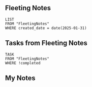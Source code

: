 
## Fleeting Notes
```dataview
LIST
FROM "FleetingNotes"
WHERE created_date = date(2025-01-31) 
```

## Tasks from Fleeting Notes
```dataview
TASK
FROM "FleetingNotes"
WHERE !completed
```

## My Notes
